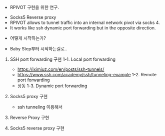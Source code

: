 * RPIVOT 구현을 위한 연구. 
 - Socks5 Reverse proxy
 - RPIVOT allows to tunnel traffic into an internal network pivot via socks 4. 
 - It works like ssh dynamic port forwarding but in the opposite direction.
* 어떻게 시작하는가?
 - Baby Step부터 시작하는걸로..
1. SSH port forwarding 구현
    1-1. Local port forwarding
     * https://iximiuz.com/en/posts/ssh-tunnels/
     * https://www.ssh.com/academy/ssh/tunneling-example
    1-2. Remote port forwarding
     * 상동
    1-3. Dynamic port forwarding
    
2. Socks5 proxy 구현 
    - ssh tunneling 이용해서
3. Reverse Proxy 구현
4. Socks5 reverse proxy 구현
